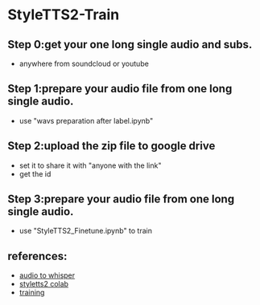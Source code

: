 # StyleTTS2-Train

## **Step 0:get your one long single audio and subs.**
- anywhere from soundcloud or youtube
## **Step 1:prepare your audio file from one long single audio.**
- use "wavs preparation after label.ipynb"
## **Step 2:upload the zip file to google drive**
- set it to share it with "anyone with the link"
- get the id 
## **Step 3:prepare your audio file from one long single audio.**
- use "StyleTTS2_Finetune.ipynb" to train
## **references:**
- [audio to whisper](https://colab.research.google.com/drive/1ZK-2lAV2DokrN92sYPJRl47XyuuluCJe?usp=sharing)
- [styletts2 colab](https://colab.research.google.com/github/yl4579/StyleTTS2/blob/main/)
- [training](https://colab.research.google.com/drive/1PdcCcTUUYAxBM3_mDT2_UNz0ZoUkMee_#scrollTo=w68FokB4sjw2)

